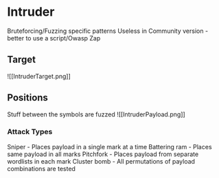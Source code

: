 # Intruder
Bruteforcing/Fuzzing specific patterns
Useless in Community version - better to use a script/Owasp Zap

## Target
![[IntruderTarget.png]]

## Positions
Stuff between the symbols are fuzzed
![[IntruderPayload.png]]
### Attack Types
Sniper - Places payload in a single mark at a time
Battering ram - Places same payload in all marks
Pitchfork - Places payload from separate wordlists in each mark
Cluster bomb - All permutations of payload combinations are tested